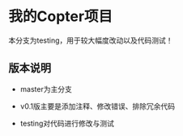 # 我的Copter项目

本分支为testing，用于较大幅度改动以及代码测试！

## 版本说明

* master为主分支

* v0.1版主要是添加注释、修改错误、排除冗余代码

* testing对代码进行修改与测试
